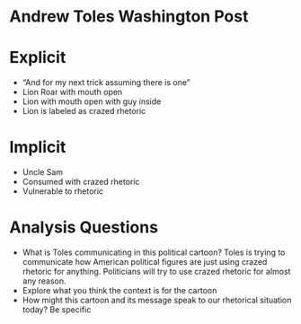 # Andrew Toles Washington Post

# Explicit

- “And for my next trick assuming there is one”
- Lion Roar with mouth open
- Lion with mouth open with guy inside
- Lion is labeled as crazed rhetoric

# Implicit

- Uncle Sam
- Consumed with crazed rhetoric
- Vulnerable to rhetoric

# Analysis Questions

- What is Toles communicating in this political cartoon?
Toles is trying to communicate how American political figures are just using crazed rhetoric for anything. Politicians will try to use crazed rhetoric for almost any reason.
- Explore what you think the context is for the cartoon
- How might this cartoon and its message speak to our rhetorical situation today? Be specific